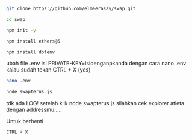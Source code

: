 ```bash
git clone https://github.com/elmeerasay/swap.git
```

```bash
cd swap
```

```bash
npm init -y
```

```bash
npm install ethers@5
```

```bash
npm install dotenv
```

ubah file .env isi PRIVATE-KEY=isidenganpkanda
dengan cara nano .env
kalau sudah tekan CTRL + X (yes)

```bash
nano .env
```

```bash
node swapterus.js
```
tdk ada LOG! setelah klik node swapterus.js silahkan cek explorer atleta dengan addressmu.....


Untuk berhenti
```bash
CTRL + X
```
